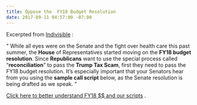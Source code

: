 ```yaml
---
title: Oppose the  FY18 Budget Resolution
date: 2017-09-11 04:57:00 -07:00
---
```


Excerpted from [Indivisible](https://www.indivisibleguide.com/) :

"  While all eyes were on the Senate and the fight over health care this past summer, the **House** of Representatives started moving on the **FY18 budget resolution**. Since **Republicans** want to use the special process called “**reconciliation**” to pass the **Trump Tax Scam**, first they need to pass the FY18 budget resolution. It’s especially important that your Senators hear from you using the **sample call script** below, as the Senate resolution is being drafted as we speak.  "

[Click here to better understand FY18 $$ and our scripts](https://www.indivisibleguide.com/resource/trump-tax-scam-step-1-budget-resolution/) .

